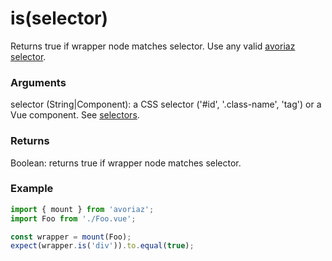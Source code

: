 # is(selector)

Returns true if wrapper node matches selector. Use any valid [avoriaz selector](/api/selectors.md).

### Arguments

selector (String|Component): a CSS selector ('#id', '.class-name', 'tag') or a Vue component. See [selectors](/api/selectors.md).

### Returns

Boolean: returns true if wrapper node matches selector.

### Example

```js
import { mount } from 'avoriaz';
import Foo from './Foo.vue';

const wrapper = mount(Foo);
expect(wrapper.is('div')).to.equal(true);
```

